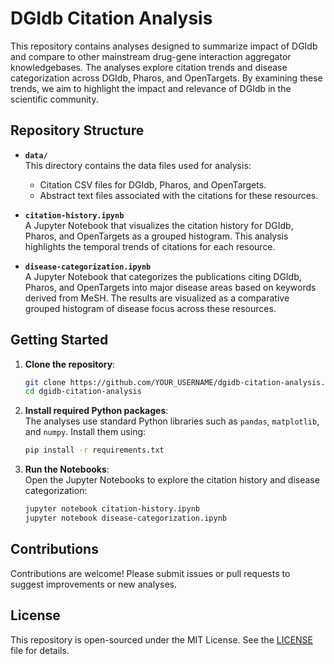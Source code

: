 # DGIdb Citation Analysis

This repository contains analyses designed to summarize impact of DGIdb and compare to other mainstream drug-gene interaction aggregator knowledgebases. The analyses explore citation trends and disease categorization across DGIdb, Pharos, and OpenTargets. By examining these trends, we aim to highlight the impact and relevance of DGIdb in the scientific community.

## Repository Structure

- **`data/`**  
  This directory contains the data files used for analysis:
  - Citation CSV files for DGIdb, Pharos, and OpenTargets.
  - Abstract text files associated with the citations for these resources.

- **`citation-history.ipynb`**  
  A Jupyter Notebook that visualizes the citation history for DGIdb, Pharos, and OpenTargets as a grouped histogram. This analysis highlights the temporal trends of citations for each resource.

- **`disease-categorization.ipynb`**  
  A Jupyter Notebook that categorizes the publications citing DGIdb, Pharos, and OpenTargets into major disease areas based on keywords derived from MeSH. The results are visualized as a comparative grouped histogram of disease focus across these resources.

## Getting Started

1. **Clone the repository**:
   ```bash
   git clone https://github.com/YOUR_USERNAME/dgidb-citation-analysis.git
   cd dgidb-citation-analysis
   ```

2. **Install required Python packages**:  
   The analyses use standard Python libraries such as `pandas`, `matplotlib`, and `numpy`. Install them using:
   ```bash
   pip install -r requirements.txt
   ```

3. **Run the Notebooks**:  
   Open the Jupyter Notebooks to explore the citation history and disease categorization:
   ```bash
   jupyter notebook citation-history.ipynb
   jupyter notebook disease-categorization.ipynb
   ```

## Contributions

Contributions are welcome! Please submit issues or pull requests to suggest improvements or new analyses.

## License

This repository is open-sourced under the MIT License. See the [LICENSE](LICENSE) file for details.

